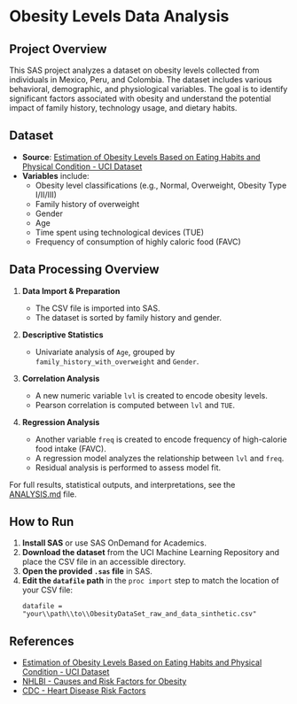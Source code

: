 # Obesity Levels Data Analysis

## Project Overview
This SAS project analyzes a dataset on obesity levels collected from individuals in Mexico, Peru, and Colombia. The dataset includes various behavioral, demographic, and physiological variables. The goal is to identify significant factors associated with obesity and understand the potential impact of family history, technology usage, and dietary habits.

## Dataset
- **Source**: [Estimation of Obesity Levels Based on Eating Habits and Physical Condition - UCI Dataset](https://archive.ics.uci.edu/dataset/544/estimation+of+obesity+levels+based+on+eating+habits+and+physical+condition)
- **Variables** include:
  - Obesity level classifications (e.g., Normal, Overweight, Obesity Type I/II/III)
  - Family history of overweight
  - Gender
  - Age
  - Time spent using technological devices (TUE)
  - Frequency of consumption of highly caloric food (FAVC)

## Data Processing Overview
1. **Data Import & Preparation**
   - The CSV file is imported into SAS.
   - The dataset is sorted by family history and gender.

2. **Descriptive Statistics**
   - Univariate analysis of `Age`, grouped by `family_history_with_overweight` and `Gender`.

3. **Correlation Analysis**
   - A new numeric variable `lvl` is created to encode obesity levels.
   - Pearson correlation is computed between `lvl` and `TUE`.

4. **Regression Analysis**
   - Another variable `freq` is created to encode frequency of high-calorie food intake (FAVC).
   - A regression model analyzes the relationship between `lvl` and `freq`.
   - Residual analysis is performed to assess model fit.

For full results, statistical outputs, and interpretations, see the [ANALYSIS.md](./ANALYSIS.md) file.

## How to Run
1. **Install SAS** or use SAS OnDemand for Academics.
2. **Download the dataset** from the UCI Machine Learning Repository and place the CSV file in an accessible directory.
3. **Open the provided `.sas` file** in SAS.
4. **Edit the `datafile` path** in the `proc import` step to match the location of your CSV file:
   ```sas
   datafile = "your\\path\\to\\ObesityDataSet_raw_and_data_sinthetic.csv"

## References
- [Estimation of Obesity Levels Based on Eating Habits and Physical Condition - UCI Dataset](https://archive.ics.uci.edu/dataset/544/estimation+of+obesity+levels+based+on+eating+habits+and+physical+condition)
- [NHLBI - Causes and Risk Factors for Obesity](https://www.nhlbi.nih.gov/health/overweight-and-obesity/causes)
- [CDC - Heart Disease Risk Factors](https://www.cdc.gov/heart-disease/risk-factors/index.html)
